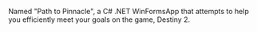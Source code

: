 Named "Path to Pinnacle", a C# .NET WinFormsApp that attempts to help you efficiently meet your goals on the game, Destiny 2.
